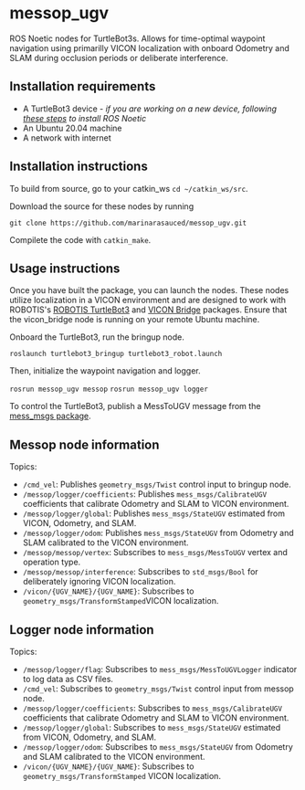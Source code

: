 # messop_ugv
ROS Noetic nodes for TurtleBot3s. Allows for time-optimal waypoint navigation using primarilly VICON localization with onboard Odometry and SLAM during occlusion periods or deliberate interference.

## Installation requirements
- A TurtleBot3 device - *if you are working on a new device, following [these steps](https://emanual.robotis.com/docs/en/platform/turtlebot3/quick-start/) to install ROS Noetic*
- An Ubuntu 20.04 machine
- A network with internet

## Installation instructions
To build from source, go to your catkin_ws ```cd ~/catkin_ws/src```.

Download the source for these nodes by running

```git clone https://github.com/marinarasauced/messop_ugv.git```

Compilete the code with ```catkin_make```.

## Usage instructions
Once you have built the package, you can launch the nodes. These nodes utilize localization in a VICON environment and are designed to work with ROBOTIS's [ROBOTIS TurtleBot3](https://github.com/ROBOTIS-GIT/turtlebot3) and [VICON Bridge](https://github.com/ethz-asl/vicon_bridge) packages. Ensure that the vicon_bridge node is running on your remote Ubuntu machine.

Onboard the TurtleBot3, run the bringup node.

```roslaunch turtlebot3_bringup turtlebot3_robot.launch```

Then, initialize the waypoint navigation and logger.

```rosrun messop_ugv messop```
```rosrun messop_ugv logger```

To control the TurtleBot3, publish a MessToUGV message from the [mess_msgs package](https://github.com/marinarasauced/mess_msgs).

## Messop node information
Topics:
- ```/cmd_vel```: Publishes ```geometry_msgs/Twist``` control input to bringup node.
- ```/messop/logger/coefficients```: Publishes ```mess_msgs/CalibrateUGV``` coefficients that calibrate Odometry and SLAM to VICON environment.
- ```/messop/logger/global```: Publishes ```mess_msgs/StateUGV``` estimated from VICON, Odometry, and SLAM.
- ```/messop/logger/odom```: Publishes ```mess_msgs/StateUGV``` from Odometry and SLAM calibrated to the VICON environment.
- ```/messop/messop/vertex```: Subscribes to ```mess_msgs/MessToUGV``` vertex and operation type.
- ```/messop/messop/interference```: Subscribes to ```std_msgs/Bool``` for deliberately ignoring VICON localization.
- ```/vicon/{UGV_NAME}/{UGV_NAME}```: Subscribes to ```geometry_msgs/TransformStamped```VICON localization.

## Logger node information
Topics:
- ```/messop/logger/flag```: Subscribes to ```mess_msgs/MessToUGVLogger``` indicator to log data as CSV files.
- ```/cmd_vel```: Subscribes to ```geometry_msgs/Twist``` control input from messop node.
- ```/messop/logger/coefficients```: Subscribes to ```mess_msgs/CalibrateUGV``` coefficients that calibrate Odometry and SLAM to VICON environment.
- ```/messop/logger/global```: Subscribes to ```mess_msgs/StateUGV``` estimated from VICON, Odometry, and SLAM.
- ```/messop/logger/odom```: Subscribes to ```mess_msgs/StateUGV``` from Odometry and SLAM calibrated to the VICON environment.
- ```/vicon/{UGV_NAME}/{UGV_NAME}```: Subscribes to ```geometry_msgs/TransformStamped``` VICON localization.